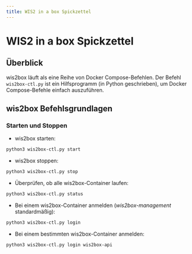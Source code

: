 ```yaml
---
title: WIS2 in a box Spickzettel
---
```


# WIS2 in a box Spickzettel

## Überblick

wis2box läuft als eine Reihe von Docker Compose-Befehlen. Der Befehl ``wis2box-ctl.py`` ist ein Hilfsprogramm (in Python geschrieben), um Docker Compose-Befehle einfach auszuführen.

## wis2box Befehlsgrundlagen

### Starten und Stoppen

* wis2box starten:

```bash
python3 wis2box-ctl.py start
```

* wis2box stoppen:

```bash
python3 wis2box-ctl.py stop
```

* Überprüfen, ob alle wis2box-Container laufen:

```bash
python3 wis2box-ctl.py status
```

* Bei einem wis2box-Container anmelden (*wis2box-management* standardmäßig):

```bash
python3 wis2box-ctl.py login
```

* Bei einem bestimmten wis2box-Container anmelden:

```bash
python3 wis2box-ctl.py login wis2box-api
```
